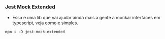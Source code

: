 ### Jest Mock Extended

- Essa e uma lib que vai ajudar ainda mais a gente a mockar interfaces em typescript, veja como e simples.

```
npm i -D jest-mock-extended
```
